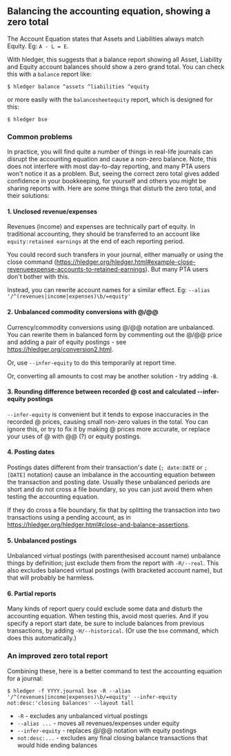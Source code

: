 ## Balancing the accounting equation, showing a zero total

The Account Equation states that Assets and Liabilities always match Equity. Eg: `A - L = E`. 

With hledger, this suggests that a balance report showing all Asset,
Liability and Equity account balances should show a zero grand
total. You can check this with a `balance` report like:

```cli
$ hledger balance ^assets ^liabilities ^equity
```

or more easily with the `balancesheetequity` report, which is designed for this:

```cli
$ hledger bse
```

### Common problems
In practice, you will find quite a number of things in real-life
journals can disrupt the accounting equation and cause a non-zero
balance. Note, this does not interfere with most day-to-day reporting,
and many PTA users won't notice it as a problem. But, seeing the
correct zero total gives added confidence in your bookkeeping, for
yourself and others you might be sharing reports with.  Here are some
things that disturb the zero total, and their solutions:

#### 1. Unclosed revenue/expenses
Revenues (income) and expenses are technically part of
equity. In traditional accounting, they should be transferred to an account like
`equity:retained earnings` at the end of each reporting period. 

You could record such transfers in your journal, either manually or
using the close command
(<https://hledger.org/hledger.html#example-close-revenueexpense-accounts-to-retained-earnings>).
But many PTA users don't bother with this.

Instead, you can rewrite account names for a similar effect. Eg:
`--alias '/^(revenues|income|expenses)\b/=equity'`

#### 2. Unbalanced commodity conversions with @/@@
Currency/commodity conversions using @/@@ notation are unbalanced. You
can rewrite them in balanced form by commenting out the @/@@ price and
adding a pair of equity postings - see
<https://hledger.org/conversion2.html>.

Or, use `--infer-equity` to do this temporarily at report time. 

Or, converting all amounts to cost may be another solution - try adding `-B`.

#### 3. Rounding difference between recorded @ cost and calculated --infer-equity postings
`--infer-equity` is convenient but it tends to expose inaccuracies in
the recorded @ prices, causing small non-zero values in the total. You
can ignore this, or try to fix it by making @ prices more accurate, or
replace your uses of @ with @@ (?) or equity postings.

#### 4. Posting dates
Postings dates different from their transaction's date (`; date:DATE`
or `; [DATE]` notation) cause an imbalance in the accounting equation
between the transaction and posting date. Usually these unbalanced
periods are short and do not cross a file boundary, so you can just
avoid them when testing the accounting equation.

If they do cross a file boundary, fix that by splitting the
transaction into two transactions using a pending account, as in
<https://hledger.org/hledger.html#close-and-balance-assertions>.

#### 5. Unbalanced postings
Unbalanced virtual postings (with parenthesised account name)
unbalance things by definition; just exclude them from the report with
`-R/--real`. This also excludes balanced virtual postings (with
bracketed account name), but that will probably be harmless.

#### 6. Partial reports
Many kinds of report query could exclude some data and disturb the accounting equation.
When testing this, avoid most queries. And if you specify a report start date, be sure to include
balances from previous transactions, by adding `-H/--historical`. (Or use the `bse` command, 
which does this automatically.)

### An improved zero total report
Combining these, here is a better command to test the accounting
equation for a journal:

```cli
$ hledger -f YYYY.journal bse -R --alias '/^(revenues|income|expenses)\b/=equity' --infer-equity not:desc:'closing balances' --layout tall
```

- `-R` - excludes any unbalanced virtual postings
- `--alias ...` - moves all revenues/expenses under equity
- `--infer-equity` - replaces @/@@ notation with equity postings
- `not:desc:...` - excludes any final closing balance transactions that would hide ending balances


